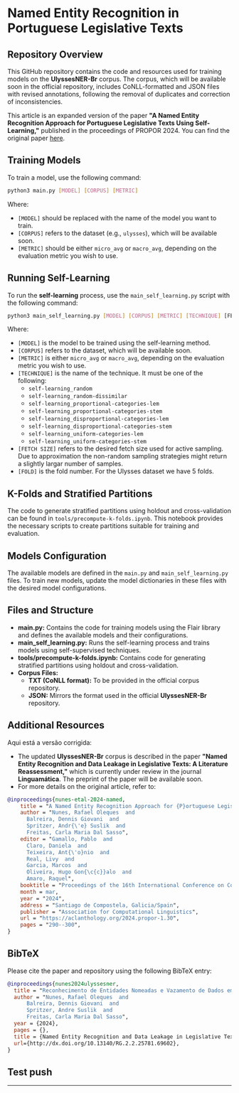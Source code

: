 # Named Entity Recognition in Portuguese Legislative Texts

## Repository Overview

This GitHub repository contains the code and resources used for training models on the **UlyssesNER-Br** corpus. The corpus, which will be available soon in the official repository, includes CoNLL-formatted and JSON files with revised annotations, following the removal of duplicates and correction of inconsistencies.

This article is an expanded version of the paper **"A Named Entity Recognition Approach for Portuguese Legislative Texts Using Self-Learning,"** published in the proceedings of PROPOR 2024. You can find the original paper [here](https://aclanthology.org/2024.propor-1.30).

## Training Models

To train a model, use the following command:

```bash
python3 main.py [MODEL] [CORPUS] [METRIC]
```

Where:
- `[MODEL]` should be replaced with the name of the model you want to train.
- `[CORPUS]` refers to the dataset (e.g., `ulysses`), which will be available soon.
- `[METRIC]` should be either `micro_avg` or `macro_avg`, depending on the evaluation metric you wish to use.

## Running Self-Learning

To run the **self-learning** process, use the `main_self_learning.py` script with the following command:

```bash
python3 main_self_learning.py [MODEL] [CORPUS] [METRIC] [TECHNIQUE] [FETCH SIZE] [FOLD]
```

Where:
- `[MODEL]` is the model to be trained using the self-learning method.
- `[CORPUS]` refers to the dataset, which will be available soon.
- `[METRIC]` is either `micro_avg` or `macro_avg`, depending on the evaluation metric you wish to use.
- `[TECHNIQUE]` is the name of the technique. It must be one of the following:
  - `self-learning_random`
  - `self-learning_random-dissimilar`
  - `self-learning_proportional-categories-lem`
  - `self-learning_proportional-categories-stem`
  - `self-learning_disproportional-categories-lem`
  - `self-learning_disproportional-categories-stem`
  - `self-learning_uniform-categories-lem`
  - `self-learning_uniform-categories-stem`
- `[FETCH SIZE]` refers to the desired fetch size used for active sampling. Due to approximation the non-random sampling strategies might return a slightly largar number of samples.
- `[FOLD]` is the fold number. For the Ulysses dataset we have 5 folds.


## K-Folds and Stratified Partitions

The code to generate stratified partitions using holdout and cross-validation can be found in `tools/precompute-k-folds.ipynb`. This notebook provides the necessary scripts to create partitions suitable for training and evaluation.

## Models Configuration

The available models are defined in the `main.py` and `main_self_learning.py` files. To train new models, update the model dictionaries in these files with the desired model configurations.

## Files and Structure

- **main.py:** Contains the code for training models using the Flair library and defines the available models and their configurations.
- **main_self_learning.py:** Runs the self-learning process and trains models using self-supervised techniques.
- **tools/precompute-k-folds.ipynb:** Contains code for generating stratified partitions using holdout and cross-validation.
- **Corpus Files:**
  - **TXT (CoNLL format):** To be provided in the official corpus repository.
  - **JSON:** Mirrors the format used in the official **UlyssesNER-Br** repository.

## Additional Resources

Aqui está a versão corrigida:

- The updated **UlyssesNER-Br** corpus is described in the paper **"Named Entity Recognition and Data Leakage in Legislative Texts: A Literature Reassessment,"** which is currently under review in the journal **Linguamática**. The preprint of the paper will be available soon.
-  For more details on the original article, refer to: 

```bibtex
@inproceedings{nunes-etal-2024-named,
    title = "A Named Entity Recognition Approach for {P}ortuguese Legislative Texts Using Self-Learning",
    author = "Nunes, Rafael Oleques  and
      Balreira, Dennis Giovani  and
      Spritzer, Andr{\'e} Suslik  and
      Freitas, Carla Maria Dal Sasso",
    editor = "Gamallo, Pablo  and
      Claro, Daniela  and
      Teixeira, Ant{\'o}nio  and
      Real, Livy  and
      Garcia, Marcos  and
      Oliveira, Hugo Gon{\c{c}}alo  and
      Amaro, Raquel",
    booktitle = "Proceedings of the 16th International Conference on Computational Processing of Portuguese - Vol. 1",
    month = mar,
    year = "2024",
    address = "Santiago de Compostela, Galicia/Spain",
    publisher = "Association for Computational Linguistics",
    url = "https://aclanthology.org/2024.propor-1.30",
    pages = "290--300",
}
```

## BibTeX

Please cite the paper and repository using the following BibTeX entry:

```bibtex
@inproceedings{nunes2024ulyssesner,
  title = "Reconhecimento de Entidades Nomeadas e Vazamento de Dados em Textos Legislativos: Uma Reavaliação da Literatura",
  author = "Nunes, Rafael Oleques  and
      Balreira, Dennis Giovani  and
      Spritzer, Andre Suslik  and
      Freitas, Carla Maria Dal Sasso",
  year = {2024},
  pages = {},
  title = {Named Entity Recognition and Data Leakage in Legislative Texts: A Literature Reassessment},
  url={http://dx.doi.org/10.13140/RG.2.2.25781.69602},
}
```

## Test push

---
